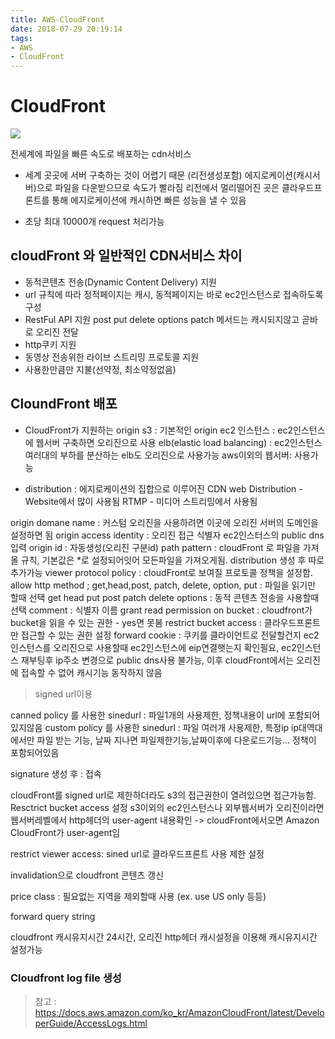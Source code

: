 ```yaml
---
title: AWS-CloudFront
date: 2018-07-29 20:19:14
tags:
- AWS
- CloudFront
---
```


# CloudFront

<img src = 'https://q00.github.io/img/cloudfront_logo.jpg'>

전세계에 파일을 빠른 속도로 배포하는 cdn서비스

- 세계 곳곳에 서버 구축하는 것이 어렵기 때문 (리전생성포함)
 에지로케이션(캐시서버)으로 파일을 다운받으므로 속도가 빨라짐
리전에서 멀리떨어진 곳은 클라우드프론트를 통해 에지로케이션에 캐시하면 빠른 성능을 낼 수 있음

- 초당 최대 10000개 request 처리가능

## cloudFront 와 일반적인 CDN서비스 차이
- 동적콘텐츠 전송(Dynamic Content Delivery) 지원
- url 규칙에 따라 정적페이지는 캐시, 동적페이지는 바로 ec2인스턴스로 접속하도록 구성
- RestFul API 지원 post put delete options patch 메서드는 캐시되지않고 곧바로 오리진 전달
- http쿠키 지원
- 동영상 전송위한 라이브 스트리밍 프로토콜 지원
- 사용한만큼만 지불(선약정, 최소약정없음)

## CloundFront 배포
* CloudFront가 지원하는 origin
    s3 : 기본적인 origin
    ec2 인스턴스 : ec2인스턴스에 웹서버 구축하면 오리진으로 사용
    elb(elastic load balancing) : ec2인스턴스 여러대의 부하를 분산하는 elb도 오리진으로 사용가능
    aws이외의 웹서버: 사용가능

* distribution : 에지로케이션의 집합으로 이루어진 CDN
    web Distribution - Website에서 많이 사용됨
    RTMP - 미디어 스트리밍에서 사용됨

origin domane name : 커스텀 오리진을 사용하려면 이곳에 오리진 서버의 도메인을 설정하면 됨
origin access identity : 오리진 접근 식별자
ec2인스터스의 public dns입력
origin id : 자동생성(오리진 구분id)
path pattern : cloudFront 로 파일을 가져올 규칙, 기본값은 *로 설정되어잇어 모든파일을 가져오게됨. distribution 생성 후 따로 추가가능
viewer protocol policy : cloudFront로 보여질 프로토콜 정책을 설정함.
allow http method ; get,head,post, patch, delete, option, put : 파일을 읽기만 할때 선택
get head put post patch delete options : 동적 콘텐츠 전송을 사용할때 선택
comment : 식별자 이름
grant read permission on bucket : cloudfront가 bucket을 읽을 수 있는 권한 - yes면 못봄
restrict bucket access : 클라우드프론트만 접근할 수 있는 권한 설정
forward cookie : 쿠키를 클라이언트로 전달할건지
ec2인스턴스를 오리진으로 사용할때 ec2인스턴스에 eip연결햇는지 확인필요, ec2인스턴스 재부팅후 ip주소 변경으로 public dns사용 불가능, 이후 cloudFront에서는 오리진에 접속할 수 없어 캐시기능 동작하지 않음

>signed url이용
 
canned policy 를 사용한 sinedurl : 파일1개의 사용제한, 정책내용이 url에 포함되어있지않음
custom policy 를 사용한 sinedurl : 파일 여러개 사용제한, 특정ip ip대역대에서만 파일 받는 기능, 날짜 지나면 파일제한기능,날짜이후에 다운로드기능... 정책이 포함되어있음

signature 생성 후 : 접속

cloudFront를 signed url로 제한하더라도 s3의 접근권한이 열려있으면 접근가능함. Resctrict bucket access 설정
s3이외의 ec2인스턴스나 외부웹서버가 오리진이라면 웹서버레벨에서 http헤더의 user-agent 내용확인 -> cloudFront에서오면 Amazon CloudFront가 user-agent임

restrict viewer access: sined url로 클라우드프론트 사용 제한 설정

invalidation으로 cloudfront 콘텐츠 갱신

price class : 필요없는 지역을 제외할때 사용 (ex. use US only 등등)

forward query string

cloudfront 캐시유지시간 24시간, 오리진 http헤더 캐시설정을 이용해 캐시유지시간 설정가능

### Cloudfront log file 생성
> 참고 : https://docs.aws.amazon.com/ko_kr/AmazonCloudFront/latest/DeveloperGuide/AccessLogs.html